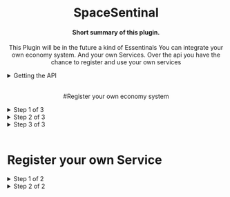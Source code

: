 <center>

# SpaceSentinal
#### Short summary of this plugin.
This Plugin will be in the future a kind of Essentinals
You can integrate your own economy system. And your own Services. Over the api you have the chance to register and use your own services
</center>

<details>
<summary>Getting the API</summary>

```java
    SpaceSentinalAPI = SpaceSentinalAPI.getApi();
```
</details>
<br>

<center> 

#Register your own economy system


</center>

<details>
<summary>Step 1 of 3</summary>

First you have to implement IEconomy to your class

```java
import de.spaceai.spacesentinal.api.economy.IEconomy;

class MyEconomyClass implements IEconomy {
    
}
```

</details>

<details>
<summary>Step 2 of 3</summary>

Then Implement all Methods from IEconomy and give them her functionality

```java
import de.spaceai.spacesentinal.api.economy.IEconomy;
import de.spaceai.spacesentinal.api.economy.user.IEconomyUser;
import de.spaceai.spacesentinal.service.economy.EconomyUser;

import java.util.List;
import java.util.UUID;

class MyEconomyClass implements IEconomy {
    @Override
    public List<IEconomyUser> getEconomyUsers() {
        return null;
    }

    @Override
    public void loadUser(UUID uuid) {

    }

    @Override
    public void removeUser(UUID uuid) {

    }

    @Override
    public boolean existUser(UUID uuid) {
        return false;
    }

    @Override
    public EconomyUser getUser(UUID uuid) {
        return null;
    }

    @Override
    public EconomyUser getUser(String name) {
        return null;
    }
}
```

</details>

<details>
<summary>Step 3 of 3</summary>

For the Last Step register the Economy System

```java
    EconomyService economyService = SpaceSentinalAPI.getAPI().getService("economyService");
    economyService.registerEconomy(YourEconomyObject);
```

</details>

<br>

# Register your own Service

<details>
<summary>Step 1 of 2</summary>

First extends Service and create the constructor

````java
import de.spaceai.spacesentinal.service.Service;

class YourService extends Service {
    
    public YourService(String serviceName) {
        super(serviceName);
    }
    
}
````

</details>

<details>
<summary>Step 2 of 2</summary>

And last but not at least register Your Service

````java
SpaceSentinalAPI.getAPI().getServiceManager().registerService(YourServiceObject);
````

</details>